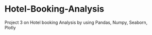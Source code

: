 # Hotel-Booking-Analysis
Project 3 on Hotel booking Analysis by using Pandas, Numpy, Seaborn, Plotly
